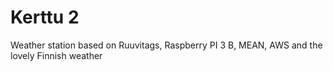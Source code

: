 # Kerttu 2

Weather station based on Ruuvitags, Raspberry PI 3 B, MEAN, AWS and the lovely Finnish weather 

